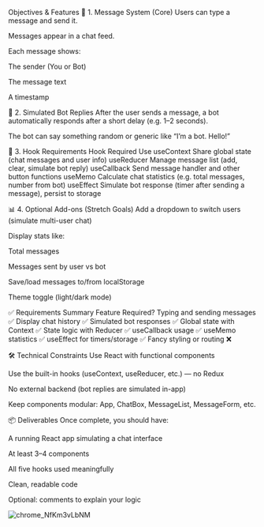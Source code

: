Objectives & Features
🧩 1. Message System (Core)
Users can type a message and send it.

Messages appear in a chat feed.

Each message shows:

The sender (You or Bot)

The message text

A timestamp

🤖 2. Simulated Bot Replies
After the user sends a message, a bot automatically responds after a short delay (e.g. 1–2 seconds).

The bot can say something random or generic like “I’m a bot. Hello!”

🧠 3. Hook Requirements
Hook	Required Use
useContext	Share global state (chat messages and user info)
useReducer	Manage message list (add, clear, simulate bot reply)
useCallback	Send message handler and other button functions
useMemo	Calculate chat statistics (e.g. total messages, number from bot)
useEffect	Simulate bot response (timer after sending a message), persist to storage

📊 4. Optional Add-ons (Stretch Goals)
Add a dropdown to switch users (simulate multi-user chat)

Display stats like:

Total messages

Messages sent by user vs bot

Save/load messages to/from localStorage

Theme toggle (light/dark mode)

✅ Requirements Summary
Feature	Required?
Typing and sending messages	✅
Display chat history	✅
Simulated bot responses	✅
Global state with Context	✅
State logic with Reducer	✅
useCallback usage	✅
useMemo statistics	✅
useEffect for timers/storage	✅
Fancy styling or routing	❌

🛠️ Technical Constraints
Use React with functional components

Use the built-in hooks (useContext, useReducer, etc.) — no Redux

No external backend (bot replies are simulated in-app)

Keep components modular: App, ChatBox, MessageList, MessageForm, etc.

📦 Deliverables
Once complete, you should have:

A running React app simulating a chat interface

At least 3–4 components

All five hooks used meaningfully

Clean, readable code

Optional: comments to explain your logic


![chrome_NfKm3vLbNM](https://github.com/user-attachments/assets/dfc1956e-dc8a-49ba-9339-e6a9f6b827b8)
